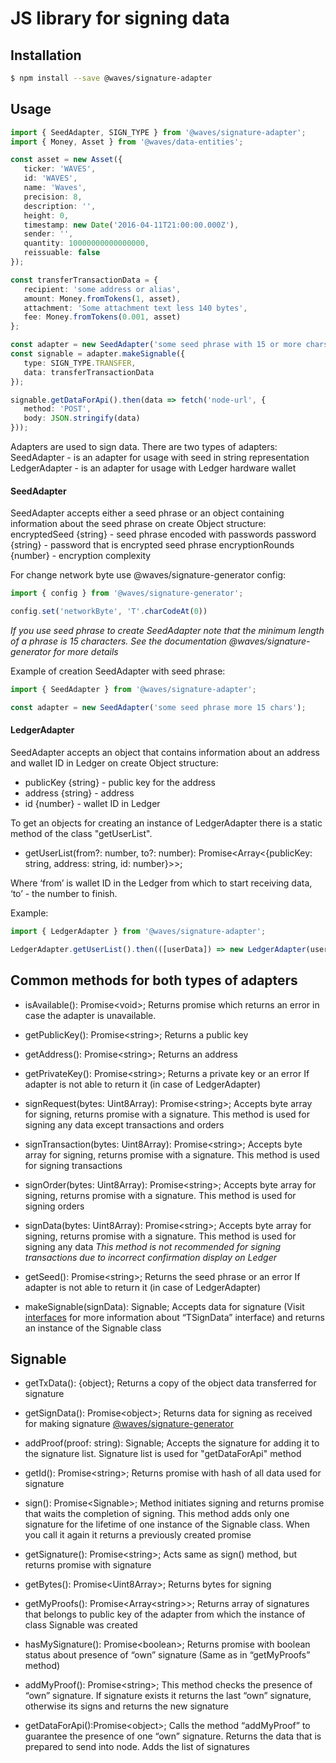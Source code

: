 # JS library for signing data

## Installation

```bash
$ npm install --save @waves/signature-adapter
```

## Usage
```typescript
import { SeedAdapter, SIGN_TYPE } from '@waves/signature-adapter';
import { Money, Asset } from '@waves/data-entities';

const asset = new Asset({
   ticker: 'WAVES',
   id: 'WAVES',
   name: 'Waves',
   precision: 8,
   description: '',
   height: 0,
   timestamp: new Date('2016-04-11T21:00:00.000Z'),
   sender: '',
   quantity: 10000000000000000,
   reissuable: false
});

const transferTransactionData = {
   recipient: 'some address or alias',
   amount: Money.fromTokens(1, asset),
   attachment: 'Some attachment text less 140 bytes',
   fee: Money.fromTokens(0.001, asset)
};

const adapter = new SeedAdapter('some seed phrase with 15 or more chars');
const signable = adapter.makeSignable({
   type: SIGN_TYPE.TRANSFER,
   data: transferTransactionData
});

signable.getDataForApi().then(data => fetch('node-url', {
   method: 'POST',
   body: JSON.stringify(data)
}));

```

Adapters are used to sign data. There are two types of adapters:
SeedAdapter - is an adapter for usage with seed in string representation
LedgerAdapter - is an adapter for usage with Ledger hardware wallet

#### SeedAdapter
SeedAdapter accepts either a seed phrase or an object containing information about the seed phrase on create
Object structure:
encryptedSeed {string} - seed phrase encoded with passwords
password {string} - password that is encrypted seed phrase
encryptionRounds {number} - encryption complexity

For change network byte use @waves/signature-generator config:

```typescript
import { config } from '@waves/signature-generator';

config.set('networkByte', 'T'.charCodeAt(0))
```

*If you use seed phrase to create SeedAdapter note that the minimum length of a phrase is 15 characters. See the documentation @waves/signature-generator for more details*

Example of creation SeedAdapter with seed phrase:

```typescript
import { SeedAdapter } from '@waves/signature-adapter';

const adapter = new SeedAdapter('some seed phrase more 15 chars');
```

#### LedgerAdapter
SeedAdapter accepts an object that contains information about an address and wallet ID in Ledger on create
Object structure:
* publicKey {string} - public key for the address
* address {string} - address
* id {number} - wallet ID in Ledger

To get an objects for creating an instance of LedgerAdapter there is a static method of the class "getUserList".

- getUserList(from?: number, to?: number): Promise<Array<{publicKey: string, address: string, id: number}>>;

Where ‘from’ is wallet ID in the Ledger from which to start receiving data, ‘to’ - the number to finish.

Example:
```typescript
import { LedgerAdapter } from '@waves/signature-adapter';

LedgerAdapter.getUserList().then(([userData]) => new LedgerAdapter(userData));
```

## Common methods for both types of adapters

- isAvailable(): Promise\<void\>;
Returns promise which returns an error in case the adapter is unavailable.

- getPublicKey(): Promise\<string\>;
Returns a public key

- getAddress(): Promise\<string\>;
Returns an address

- getPrivateKey(): Promise\<string\>;
Returns a private key or an error If adapter is not able to return it (in case of  LedgerAdapter)

- signRequest(bytes: Uint8Array): Promise\<string\>;
Accepts byte array for signing, returns promise with a signature. This method is used for signing any data except transactions and orders

- signTransaction(bytes: Uint8Array): Promise\<string\>;
Accepts byte array for signing, returns promise with a signature. This method is used for signing transactions

- signOrder(bytes: Uint8Array): Promise\<string\>;
Accepts byte array for signing, returns promise with a signature. This method is used for signing orders

- signData(bytes: Uint8Array): Promise\<string\>;
Accepts byte array for signing, returns promise with a signature. This method is used for signing any data
*This method is not recommended for signing transactions due to incorrect confirmation display on Ledger* 

- getSeed(): Promise\<string\>;
Returns the seed phrase or an error If adapter is not able to return it (in case of  LedgerAdapter)

- makeSignable(signData): Signable;
Accepts data for signature (Visit [interfaces](https://github.com/wavesplatform/waves-signature-adapter/blob/master/src/prepareTx/interfaces.ts) for more information about “TSignData” interface) and returns an instance of the Signable class



## Signable

- getTxData(): {object};
Returns a copy of the object data transferred for signature

- getSignData(): Promise\<object\>;
Returns data for signing as received for making signature [@waves/signature-generator](https://github.com/wavesplatform/waves-signature-generator)

- addProof(proof: string): Signable;
Accepts the signature for adding it to the signature list. Signature list is used for "getDataForApi" method

- getId(): Promise\<string\>;
Returns promise with hash of all data used for signature

- sign(): Promise\<Signable\>;
Method initiates signing and returns promise that waits the completion of signing. This method adds only one signature for the lifetime of one instance of the Signable class. When you call it again it returns a previously created promise

- getSignature(): Promise\<string\>;
Acts same as sign() method, but returns promise with signature

- getBytes(): Promise\<Uint8Array\>;
Returns bytes for signing

- getMyProofs(): Promise\<Array\<string\>\>;
Returns array of signatures that belongs to public key of the adapter from which the instance of class Signable was created

- hasMySignature(): Promise\<boolean\>;
Returns promise with boolean status about presence of “own” signature (Same as in “getMyProofs” method)

- addMyProof(): Promise\<string\>;
This method checks the presence of “own” signature. If signature exists it returns the last “own” signature, otherwise its signs and returns the new signature

- getDataForApi():Promise\<object\>;
Calls the method “addMyProof” to guarantee the presence of one “own” signature. Returns the data that is prepared to send into node. Adds the list of signatures 
